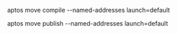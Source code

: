 aptos move compile --named-addresses launch=default

aptos move publish --named-addresses launch=default
